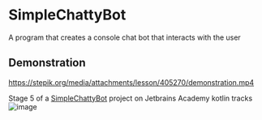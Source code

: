 # SimpleChattyBot
A program that creates a console chat bot that interacts with the user

## Demonstration
https://stepik.org/media/attachments/lesson/405270/demonstration.mp4

Stage 5 of a [SimpleChattyBot](https://hyperskill.org/projects/126/stages/672/implement) project on Jetbrains Academy kotlin tracks
![image](https://user-images.githubusercontent.com/107410128/204373434-8a401b17-6fd9-49e7-8a9e-b93f6a332d4c.png)

